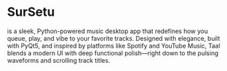 # SurSetu
is a sleek, Python-powered music desktop app that redefines how you queue, play, and vibe to your favorite tracks. Designed with elegance, built with PyQt5, and inspired by platforms like Spotify and YouTube Music, Taal blends a modern UI with deep functional polish—right down to the pulsing waveforms and scrolling track titles.
